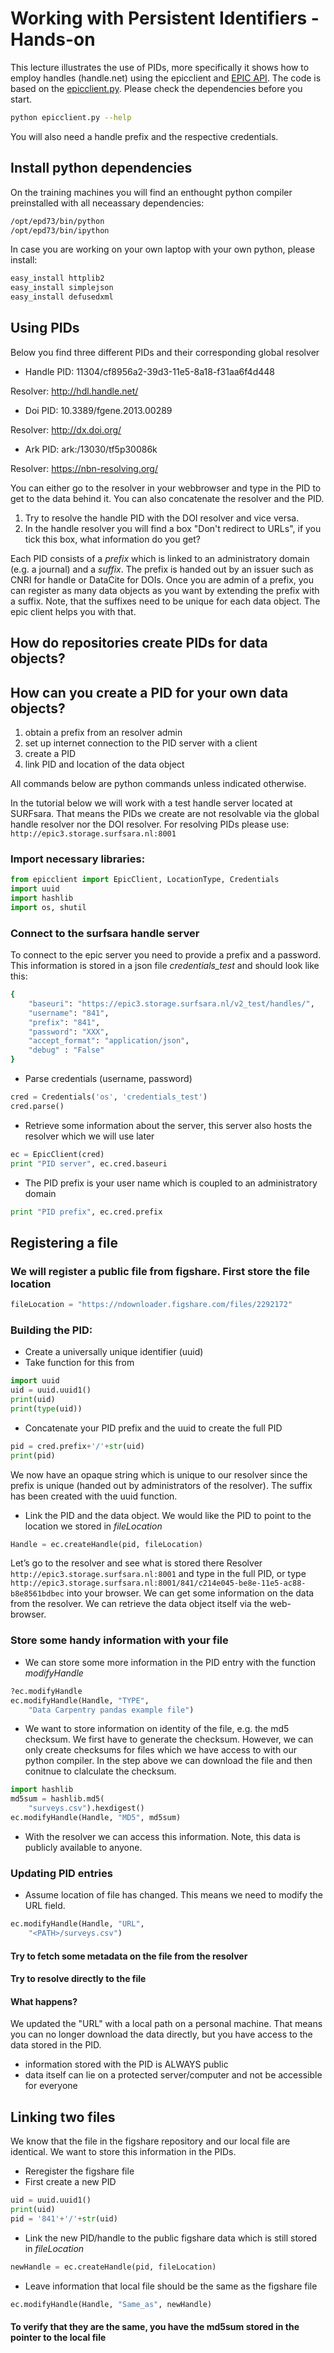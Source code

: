# Working with Persistent Identifiers - Hands-on
This lecture illustrates the use of PIDs, more specifically it shows how to employ handles (handle.net) using the epicclient and [EPIC API](http://www.pidconsortium.eu/).
The code is based on the [epicclient.py](https://github.com/EUDAT-B2SAFE/B2SAFE-core/blob/master/cmd/epicclient.py).
Please check the dependencies before you start.

```sh
python epicclient.py --help
```

You will also need a handle prefix and the respective credentials.

## Install python dependencies

On the training machines you will find an enthought python compiler preinstalled with all neceassary dependencies:
```sh
/opt/epd73/bin/python
/opt/epd73/bin/ipython
```

In case you are working on your own laptop with your own python, please install:

```sh
easy_install httplib2
easy_install simplejson
easy_install defusedxml
```

## Using PIDs
Below  you find three different PIDs and their corresponding global resolver

- Handle 
PID: 11304/cf8956a2-39d3-11e5-8a18-f31aa6f4d448

Resolver: http://hdl.handle.net/

- Doi
PID: 10.3389/fgene.2013.00289

Resolver: http://dx.doi.org/

- Ark 
PID: ark:/13030/tf5p30086k

Resolver: https://nbn-resolving.org/

You can either go to the resolver in your webbrowser and type in the PID to get to the data behind it. You can also concatenate the resolver and the PID.

1. Try to resolve the handle PID with the DOI resolver and vice versa.
2. In the handle resolver you will find a box "Don't redirect to URLs", if you tick this box, what information do you get?

Each PID consists of a *prefix* which is linked to an administratory domain (e.g. a journal) and a *suffix*. The prefix is handed out by an issuer such as CNRI for handle or DataCite for DOIs. Once you are admin of a prefix, you can register as many data objects as you want by extending the prefix with a suffix. Note, that the suffixes need to be unique for each data object. The epic client helps you with that.

## How do repositories create PIDs for data objects?
## How can you create a PID for your own data objects?

1. obtain a prefix from an resolver admin
2. set up internet connection to the PID server with a client
3. create a PID
4. link PID and location of the data object

All commands below are python commands unless indicated otherwise.

In the tutorial below we will work with a test handle server located at SURFsara. That means the PIDs we create are not resolvable via the global handle resolver nor the DOI resolver.
For resolving PIDs please use:
`http://epic3.storage.surfsara.nl:8001`

### Import necessary libraries:

```py
from epicclient import EpicClient, LocationType, Credentials
import uuid
import hashlib
import os, shutil
```
### Connect to the surfsara handle server 
To connect to the epic server you need to provide a prefix and a password. This information is stored in a json file *credentials_test* and should look like this:
```sh
{
    "baseuri": "https://epic3.storage.surfsara.nl/v2_test/handles/",
    "username": "841",
    "prefix": "841",
    "password": "XXX",
    "accept_format": "application/json",
    "debug" : "False"
}
```

- Parse credentials (username, password)
```py
cred = Credentials('os', 'credentials_test')
cred.parse()
```
- Retrieve some information about the server, this server also hosts the resolver which we will use later
```py
ec = EpicClient(cred)
print "PID server", ec.cred.baseuri
```
- The PID prefix is your user name which is coupled to an administratory domain
```py
print "PID prefix", ec.cred.prefix
```

## Registering a file
### We will register a public file from figshare. First store the file location
```py
fileLocation = "https://ndownloader.figshare.com/files/2292172"
```

### Building the PID:
- Create a universally unique identifier (uuid)
- Take function for this from
```py
import uuid
uid = uuid.uuid1()
print(uid)
print(type(uid))
```

- Concatenate your PID prefix and the uuid to create the full PID
```py
pid = cred.prefix+'/'+str(uid)
print(pid)
```

We now have an opaque string which is unique to our resolver since
the prefix is unique (handed out by administrators of the resolver).
The suffix has been created with the uuid function. 

- Link the PID and the data object. We would like the PID to point to the location we stored in *fileLocation*

```py
Handle = ec.createHandle(pid, fileLocation)
```

Let’s go to the resolver and see what is stored there
Resolver `http://epic3.storage.surfsara.nl:8001` and type in the full PID, or type
`http://epic3.storage.surfsara.nl:8001/841/c214e045-be8e-11e5-ac88-b8e8561bdbec`
into your browser. We can get some information on the data from the resolver.
We can retrieve the data object itself via the web-browser.

### Store some handy information with your file
- We can store some more information in the PID entry with the function *modifyHandle*
```py
?ec.modifyHandle
ec.modifyHandle(Handle, "TYPE", 
    "Data Carpentry pandas example file")
```

- We want to store information on identity of the file, e.g. the md5 checksum. We first have 
to generate the checksum. However, we can only create checksums for files which we 
have access to with our python compiler. In the step above we can download the file and
then conitnue to clalculate the checksum.

```py
import hashlib
md5sum = hashlib.md5(
    "surveys.csv").hexdigest()
ec.modifyHandle(Handle, "MD5", md5sum)
```

- With the resolver we can access this information. Note, this data is publicly available to anyone.

### Updating PID entries
- Assume location of file has changed. This means we need to modify the URL field.

```py
ec.modifyHandle(Handle, "URL", 
    "<PATH>/surveys.csv")
```

#### Try to fetch some metadata on the file from the resolver
#### Try to resolve directly to the file
#### What happens?

We updated the "URL" with a local path on a personal machine. That means you can no longer download the data
directly, but you have access to the data stored in the PID.

* information stored with the PID is ALWAYS public
* data itself can lie on a protected server/computer and not be accessible
for everyone

## Linking two files
We know that the file in the figshare repository and our local file are identical. We want to store this information
in the PIDs.

- Reregister the figshare file
- First create a new PID
```py
uid = uuid.uuid1()
print(uid)
pid = '841'+'/'+str(uid)
```

- Link the new PID/handle to the public figshare data which is still stored in *fileLocation*

```py
newHandle = ec.createHandle(pid, fileLocation)
```

- Leave information that local file should be the same as the figshare file

```py
ec.modifyHandle(Handle, "Same_as", newHandle)
```

#### To verify that they are the same, you have the md5sum stored in the pointer to the local file

